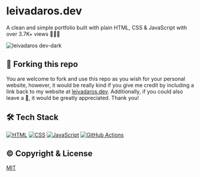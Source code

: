 # leivadaros.dev
A clean and simple portfolio built with plain HTML, CSS & JavaScript with over 3.7K+ views 👨‍🚀🚀

![leivadaros dev-dark](https://raw.githubusercontent.com/paraskevasleivadaros/leivadaros.dev/main/images/leivadaros-dev-thumbnail.PNG)

## 🍴 Forking this repo
You are welcome to fork and use this repo as you wish for your personal website, however, it would be really kind if you give me credit by including a link back to my website at [leivadaros.dev](https://leivadaros.dev). Additionally, if you could also leave a 🌟, it would be greatly appreciated. Thank you!

## 🛠️ Tech Stack
[![HTML](https://skills.thijs.gg/icons?i=html)](https://developer.mozilla.org/en-US/docs/Web/HTML)
[![CSS](https://skills.thijs.gg/icons?i=css)](https://developer.mozilla.org/en-US/docs/Web/CSS)
[![JavaScript](https://skills.thijs.gg/icons?i=js)](https://developer.mozilla.org/en-US/docs/Web/JavaScript)
[![GitHub Actions](https://skills.thijs.gg/icons?i=githubactions)](https://github.com/features/actions)

## ©️ Copyright & License
[MIT](https://github.com/paraskevasleivadaros/leivadaros.dev/blob/main/LICENSE)
